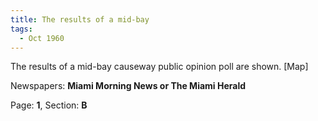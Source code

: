 ```yaml
---  
title: The results of a mid-bay  
tags:  
  - Oct 1960  
---  
```

  
The results of a mid-bay causeway public opinion poll are shown. [Map]  
  
Newspapers: **Miami Morning News or The Miami Herald**  
  
Page: **1**, Section: **B** 
